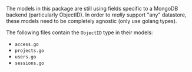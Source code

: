 The models in this package are still using fields specific to a MongoDB backend (particularly ObjectID). In order to _really_ support "any" datastore, these models need to be completely agnostic (only use golang types).

The following files contain the `ObjectID` type in their models:

* `access.go`
* `projects.go`
* `users.go`
* `sessions.go`
